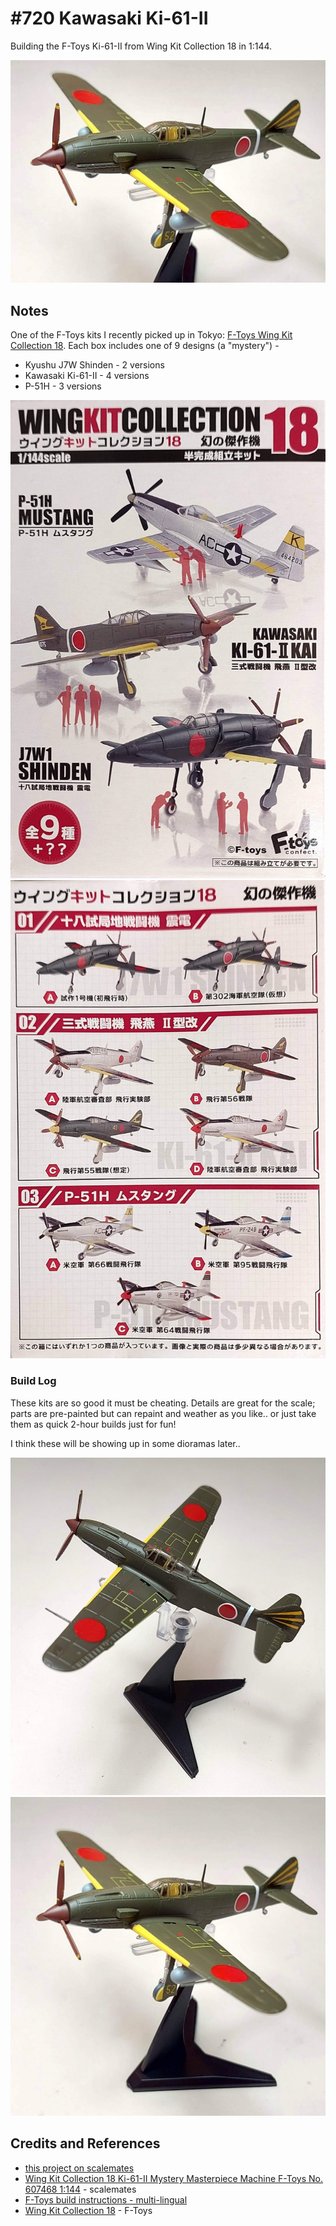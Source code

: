 # #720 Kawasaki Ki-61-II

Building the F-Toys Ki-61-II from Wing Kit Collection 18 in 1:144.

![Build](./assets/Ki61II_build.jpg?raw=true)

## Notes

One of the F-Toys kits I recently picked up in Tokyo:
[F-Toys Wing Kit Collection 18](https://f-toys.net/item/wing_kit_collection_18/).
Each box includes one of 9 designs (a "mystery") -

* Kyushu J7W Shinden - 2 versions
* Kawasaki Ki-61-II - 4 versions
* P-51H - 3 versions

![kit-front](./assets/kit-front.jpg?raw=true)
![kit-rear](./assets/kit-rear.jpg?raw=true)

### Build Log

These kits are so good it must be cheating. Details are great for the scale; parts are pre-painted but can repaint and weather as you like.. or just take them as quick 2-hour builds just for fun!

I think these will be showing up in some dioramas later..

![build01a](./assets/build01a.jpg?raw=true)
![build01b](./assets/build01b.jpg?raw=true)

## Credits and References

* [this project on scalemates](https://www.scalemates.com/profiles/mate.php?id=74137&p=projects&project=159033)
* [Wing Kit Collection 18 Ki-61-II Mystery Masterpiece Machine F-Toys No. 607468 1:144](https://www.scalemates.com/kits/f-toys-607468-wing-kit-collection-18-ki-61-ii--1504977) - scalemates
* [F-Toys build instructions - multi-lingual](https://www.f-toys.net/kumitate/detail.html)
* [Wing Kit Collection 18](https://f-toys.net/item/wing_kit_collection_18/) - F-Toys

